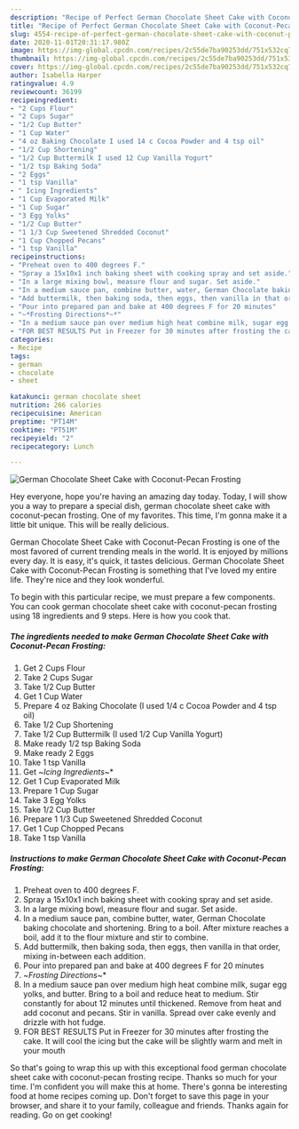 ```yaml
---
description: "Recipe of Perfect German Chocolate Sheet Cake with Coconut-Pecan Frosting"
title: "Recipe of Perfect German Chocolate Sheet Cake with Coconut-Pecan Frosting"
slug: 4554-recipe-of-perfect-german-chocolate-sheet-cake-with-coconut-pecan-frosting
date: 2020-11-01T20:31:17.980Z
image: https://img-global.cpcdn.com/recipes/2c55de7ba90253dd/751x532cq70/german-chocolate-sheet-cake-with-coconut-pecan-frosting-recipe-main-photo.jpg
thumbnail: https://img-global.cpcdn.com/recipes/2c55de7ba90253dd/751x532cq70/german-chocolate-sheet-cake-with-coconut-pecan-frosting-recipe-main-photo.jpg
cover: https://img-global.cpcdn.com/recipes/2c55de7ba90253dd/751x532cq70/german-chocolate-sheet-cake-with-coconut-pecan-frosting-recipe-main-photo.jpg
author: Isabella Harper
ratingvalue: 4.9
reviewcount: 36199
recipeingredient:
- "2 Cups Flour"
- "2 Cups Sugar"
- "1/2 Cup Butter"
- "1 Cup Water"
- "4 oz Baking Chocolate I used 14 c Cocoa Powder and 4 tsp oil"
- "1/2 Cup Shortening"
- "1/2 Cup Buttermilk I used 12 Cup Vanilla Yogurt"
- "1/2 tsp Baking Soda"
- "2 Eggs"
- "1 tsp Vanilla"
- " Icing Ingredients"
- "1 Cup Evaporated Milk"
- "1 Cup Sugar"
- "3 Egg Yolks"
- "1/2 Cup Butter"
- "1 1/3 Cup Sweetened Shredded Coconut"
- "1 Cup Chopped Pecans"
- "1 tsp Vanilla"
recipeinstructions:
- "Preheat oven to 400 degrees F."
- "Spray a 15x10x1 inch baking sheet with cooking spray and set aside."
- "In a large mixing bowl, measure flour and sugar. Set aside."
- "In a medium sauce pan, combine butter, water, German Chocolate baking chocolate and shortening. Bring to a boil. After mixture reaches a boil, add it to the flour mixture and stir to combine."
- "Add buttermilk, then baking soda, then eggs, then vanilla in that order, mixing in-between each addition."
- "Pour into prepared pan and bake at 400 degrees F for 20 minutes"
- "~*Frosting Directions*~*"
- "In a medium sauce pan over medium high heat combine milk, sugar egg yolks, and butter. Bring to a boil and reduce heat to medium. Stir constantly for about 12 minutes until thickened. Remove from heat and add coconut and pecans. Stir in vanilla. Spread over cake evenly and drizzle with hot fudge."
- "FOR BEST RESULTS Put in Freezer for 30 minutes after frosting the cake. It will cool the icing but the cake will be slightly warm and melt in your mouth"
categories:
- Recipe
tags:
- german
- chocolate
- sheet

katakunci: german chocolate sheet 
nutrition: 266 calories
recipecuisine: American
preptime: "PT14M"
cooktime: "PT51M"
recipeyield: "2"
recipecategory: Lunch

---
```



![German Chocolate Sheet Cake with Coconut-Pecan Frosting](https://img-global.cpcdn.com/recipes/2c55de7ba90253dd/751x532cq70/german-chocolate-sheet-cake-with-coconut-pecan-frosting-recipe-main-photo.jpg)

Hey everyone, hope you're having an amazing day today. Today, I will show you a way to prepare a special dish, german chocolate sheet cake with coconut-pecan frosting. One of my favorites. This time, I'm gonna make it a little bit unique. This will be really delicious.



German Chocolate Sheet Cake with Coconut-Pecan Frosting is one of the most favored of current trending meals in the world. It is enjoyed by millions every day. It is easy, it's quick, it tastes delicious. German Chocolate Sheet Cake with Coconut-Pecan Frosting is something that I've loved my entire life. They're nice and they look wonderful.


To begin with this particular recipe, we must prepare a few components. You can cook german chocolate sheet cake with coconut-pecan frosting using 18 ingredients and 9 steps. Here is how you cook that.

<!--inarticleads1-->

##### The ingredients needed to make German Chocolate Sheet Cake with Coconut-Pecan Frosting:

1. Get 2 Cups Flour
1. Take 2 Cups Sugar
1. Take 1/2 Cup Butter
1. Get 1 Cup Water
1. Prepare 4 oz Baking Chocolate (I used 1/4 c Cocoa Powder and 4 tsp oil)
1. Take 1/2 Cup Shortening
1. Take 1/2 Cup Buttermilk (I used 1/2 Cup Vanilla Yogurt)
1. Make ready 1/2 tsp Baking Soda
1. Make ready 2 Eggs
1. Take 1 tsp Vanilla
1. Get  ~*Icing Ingredients*~*
1. Get 1 Cup Evaporated Milk
1. Prepare 1 Cup Sugar
1. Take 3 Egg Yolks
1. Take 1/2 Cup Butter
1. Prepare 1 1/3 Cup Sweetened Shredded Coconut
1. Get 1 Cup Chopped Pecans
1. Take 1 tsp Vanilla




<!--inarticleads2-->

##### Instructions to make German Chocolate Sheet Cake with Coconut-Pecan Frosting:

1. Preheat oven to 400 degrees F.
1. Spray a 15x10x1 inch baking sheet with cooking spray and set aside.
1. In a large mixing bowl, measure flour and sugar. Set aside.
1. In a medium sauce pan, combine butter, water, German Chocolate baking chocolate and shortening. Bring to a boil. After mixture reaches a boil, add it to the flour mixture and stir to combine.
1. Add buttermilk, then baking soda, then eggs, then vanilla in that order, mixing in-between each addition.
1. Pour into prepared pan and bake at 400 degrees F for 20 minutes
1. ~*Frosting Directions*~*
1. In a medium sauce pan over medium high heat combine milk, sugar egg yolks, and butter. Bring to a boil and reduce heat to medium. Stir constantly for about 12 minutes until thickened. Remove from heat and add coconut and pecans. Stir in vanilla. Spread over cake evenly and drizzle with hot fudge.
1. FOR BEST RESULTS Put in Freezer for 30 minutes after frosting the cake. It will cool the icing but the cake will be slightly warm and melt in your mouth




So that's going to wrap this up with this exceptional food german chocolate sheet cake with coconut-pecan frosting recipe. Thanks so much for your time. I'm confident you will make this at home. There's gonna be interesting food at home recipes coming up. Don't forget to save this page in your browser, and share it to your family, colleague and friends. Thanks again for reading. Go on get cooking!
